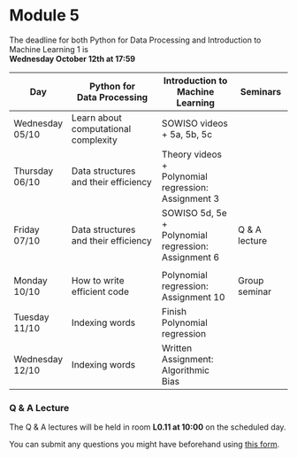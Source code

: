 
# Module 5

The deadline for both Python for Data Processing and Introduction to Machine Learning 1 is<br>**Wednesday October 12th at 17:59**

| Day                | Python for<br>Data Processing        | Introduction to<br>Machine Learning     | Seminars                                    |
|--------------------|--------------------------------------|-----------------------------------------|---------------------------------------------|
| Wednesday<br>05/10 | Learn about computational complexity | SOWISO videos + 5a, 5b, 5c              |                                             |
| Thursday<br>06/10  | Data structures and their efficiency | Theory videos +<br>Polynomial regression:<br>Assignment 3  |                             |
| Friday<br>07/10    | Data structures and their efficiency | SOWISO 5d, 5e +<br>Polynomial regression:<br>Assignment 6  | Q & A lecture               |
|                    |                                      |                                                            |                             |
| Monday<br>10/10    | How to write efficient code          | Polynomial regression:<br>Assignment 10    | Group seminar                               |
| Tuesday<br>11/10   | Indexing words                       | Finish Polynomial regression            |                                             |
| Wednesday<br>12/10 | Indexing words                       | Written Assignment:<br>Algorithmic Bias    |                                             |



### Q & A Lecture

The Q & A lectures will be held in room **L0.11 at 10:00** on the scheduled day.

You can submit any questions you might have beforehand using [this form](https://forms.office.com/Pages/ResponsePage.aspx?id=zcrxoIxhA0S5RXb7PWh05ZTDc7biyulCvpu4U-tarWtUMlZYQUlYMFVMREdWRVVPWTNITlIxQlFUTC4u).

